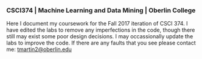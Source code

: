 ### CSCI374 | Machine Learning and Data Mining | Oberlin College

Here I document my coursework for the Fall 2017 iteration of CSCI 374. I have edited the labs to remove any imperfections in the code, though there still may exist some poor design decisions. I may occassionally update the labs to improve the code. If there are any faults that you see please contact me: tmartin2@oberlin.edu

